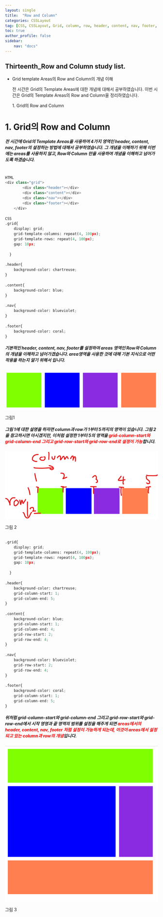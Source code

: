 ```yaml
---
layout: single
title:  "Row and Column"
categories: CSSLayout
tag: [CSS, CSSLayout, Grid, column, row, header, content, nav, footer, blog]
toc: true
author_profile: false
sidebar:
    nav: "docs"
---
```


<div class="notice">
<h2>Thirteenth_Row and Column study list.</h2>
<ul>
    <li>Grid template Areas의 Row and Column의 개념 이해</li>
    <p>전 시간은 Grid의 Template Areas에 대한 개념에 대해서 공부하였습니다. 이번 시간은 Grid의 Template Areas의 Row and Column울 정리하였습니다.</p>
    1. Grid의 Row and Column
</ul>
</div>

# 1. Grid의 Row and Column

<h5>전 시간에 Grid의 Template Areas을 사용하여 4가지 영역인 header, content, nav, footer의 설정하는 방법에 대해서 공부하였습니다. 그 개념을 이해하기 위해 이번에는 areas를 사용하지 않고, Row와 Column 만을 사용하여 개념을 이해하고 넘어가도록 하겠습니다.</h5>

```python

HTML
<div class="grid">
        <div class="header"></div>
        <div class="content"></div>
        <div class="nav"></div>
        <div class="footer"></div>
    </div>

CSS
.grid{
    display: grid;
    grid-template-columns: repeat(4, 100px);
    grid-template-rows: repeat(4, 100px);
    gap: 10px;

  }

.header{
    background-color: chartreuse;
}

.content{
    background-color: blue;
}

.nav{
    background-color: blueviolet;
}

.footer{
    background-color: coral;
}

```

<h5>기본적인 header, content, nav, footer를 설정하여 areas 영역인 Row와 Column의 개념을 이해하고 넘어가겠습니다. area영역을 사용한 것에 대해 기본 지식으로 어떤 작용을 하는지 알기 위해서 입니다.</h5>

![image-20220718171143866](https://github.com/LeeGwonSeon/LeeGwonSeon.github.io/blob/master/imeages/2022-07-18-Thirteenth_Row%20and%20Column/image-20220718171143866.png?raw=true)

그림1

<h5>그림 1에 대한 설명을 하자면 column과 row가 1부터 5까지의 영역이 있습니다. 그림 2을 참고하시면 아시겠지만, 이처럼 설정한 1부터 5의 영역을 <span style="color:red">grid-column-start와 grid-column-end 그리고 grid-row-start와 grid-row-end로 설정이 가능</span>합니다.</h5>

![image-20220718171750390](https://github.com/LeeGwonSeon/LeeGwonSeon.github.io/blob/master/imeages/2022-07-18-Thirteenth_Row%20and%20Column/image-20220718171750390.png?raw=true)

그림 2


```python

.grid{
    display: grid;
    grid-template-columns: repeat(4, 100px);
    grid-template-rows: repeat(4, 100px);
    gap: 10px;

  }

.header{
    background-color: chartreuse;
    grid-column-start: 1;
    grid-column-end: 5;
}

.content{
    background-color: blue;
    grid-column-start: 1;
    grid-column-end: 4;
    grid-row-start: 2;
    grid-row-end: 4;
}

.nav{
    background-color: blueviolet;
    grid-row-start: 2;
    grid-row-end: 4;
}

.footer{
    background-color: coral;
    grid-column-start: 1;
    grid-column-end: 5;
}

```

<h5>위처럼 grid-column-start와 grid-column-end 그리고 grid-row-start와 grid-row-end에서 시작 영영과 끝 영역의 범위를 설정을 해주게 되면 <span style="color:red">areas에서의 header, content, nav, footer 처럼 설정이 가능하게 되는데, 이것이 areas에서 설정 되고 있는 column과 row의 개념</span>입니다.</h5>

![image-20220718172416823](https://github.com/LeeGwonSeon/LeeGwonSeon.github.io/blob/master/imeages/2022-07-18-Thirteenth_Row%20and%20Column/image-20220718172416823.png?raw=true)

그림 3